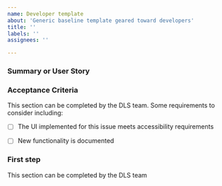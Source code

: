 ```yaml
---
name: Developer template
about: 'Generic baseline template geared toward developers'
title: ''
labels: ''
assignees: ''

---
```


### Summary or User Story



### Acceptance Criteria

This section can be completed by the DLS team. Some requirements to consider
including:

- [ ] The UI implemented for this issue meets accessibility requirements
- [ ] New functionality is documented


### First step

This section can be completed by the DLS team
